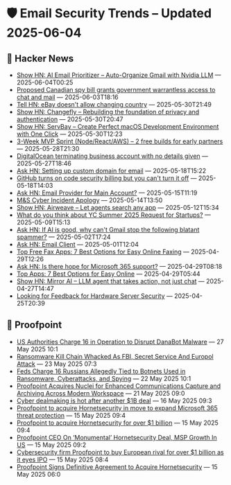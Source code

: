 # 🛡️ Email Security Trends – Updated 2025-06-04

## 📰 Hacker News
- [Show HN: AI Email Prioritizer – Auto-Organize Gmail with Nvidia LLM](https://news.ycombinator.com/item?id=44176161) — 2025-06-04T00:25
- [Proposed Canadian spy bill grants government warrantless access to chat and mail](https://www.canada.ca/en/public-safety-canada/news/2025/06/the-strong-borders-act---government-of-canada-strengthens-border-security.html) — 2025-06-03T18:16
- [Tell HN: eBay doesn't allow changing country](https://news.ycombinator.com/item?id=44140192) — 2025-05-30T21:49
- [Show HN: Changefly – Rebuilding the foundation of privacy and authentication](https://www.changefly.com/developer) — 2025-05-30T20:47
- [Show HN: ServBay – Create Perfect macOS Development Environment with One Click](https://www.servbay.com) — 2025-05-30T12:23
- [3-Week MVP Sprint (Node/React/AWS) – 2 free builds for early partners](https://github.com/mackerricher/3week-mvp-sprint/blob/main/README.md) — 2025-05-28T21:30
- [DigitalOcean terminating business account with no details given](https://news.ycombinator.com/item?id=44109627) — 2025-05-27T18:46
- [Ask HN: Setting up custom domain for email](https://news.ycombinator.com/item?id=44022039) — 2025-05-18T15:22
- [GitHub turns on code security billing but you can't turn it off](https://news.ycombinator.com/item?id=44021499) — 2025-05-18T14:03
- [Ask HN: Email Provider for Main Account?](https://news.ycombinator.com/item?id=43993833) — 2025-05-15T11:19
- [M&S Cyber Incident Apology](https://news.ycombinator.com/item?id=43984532) — 2025-05-14T13:50
- [Show HN: Airweave – Let agents search any app](https://github.com/airweave-ai/airweave) — 2025-05-12T15:34
- [What do you think about YC Summer 2025 Request for Startups?](https://news.ycombinator.com/item?id=43937709) — 2025-05-09T15:13
- [Ask HN: If AI is good, why can't Gmail stop the following blatant spammer?](https://news.ycombinator.com/item?id=43872562) — 2025-05-02T17:24
- [Ask HN: Email Client](https://news.ycombinator.com/item?id=43856576) — 2025-05-01T12:04
- [Top Free Fax Apps: 7 Best Options for Easy Online Faxing](https://news.ycombinator.com/item?id=43831674) — 2025-04-29T12:26
- [Ask HN: Is there hope for Microsoft 365 support?](https://news.ycombinator.com/item?id=43829927) — 2025-04-29T08:18
- [Top Apps: 7 Best Options for Easy Online](https://news.ycombinator.com/item?id=43829028) — 2025-04-29T05:44
- [Show HN: Mirror AI – LLM agent that takes action, not just chat](https://themirrorai.com) — 2025-04-27T14:47
- [Looking for Feedback for Hardware Server Security](https://news.ycombinator.com/item?id=43798299) — 2025-04-25T20:39

## 📰 Proofpoint
- [US Authorities Charge 16 in Operation to Disrupt DanaBot Malware](https://www.proofpoint.com/us/newsroom/news/us-authorities-charge-16-operation-disrupt-danabot-malware) — 27 May 2025 10:1
- [Ransomware Kill Chain Whacked As FBI, Secret Service And Europol Attack](https://www.proofpoint.com/us/newsroom/news/ransomware-kill-chain-whacked-fbi-secret-service-and-europol-attack) — 23 May 2025 07:3
- [Feds Charge 16 Russians Allegedly Tied to Botnets Used in Ransomware, Cyberattacks, and Spying](https://www.proofpoint.com/us/newsroom/news/feds-charge-16-russians-allegedly-tied-botnets-used-ransomware-cyberattacks-and-spying) — 22 May 2025 10:1
- [Proofpoint Acquires Nuclei for Enhanced Communications Capture and Archiving Across Modern Workspace](https://www.proofpoint.com/us/newsroom/press-releases/proofpoint-acquires-nuclei-enhanced-communications-capture-and-archiving) — 21 May 2025 09:0
- [Cyber dealmaking is hot after another $1B deal](https://www.proofpoint.com/us/newsroom/news/cyber-dealmaking-hot-after-another-1b-deal) — 16 May 2025 09:3
- [Proofpoint to acquire Hornetsecurity in move to expand Microsoft 365 threat protection](https://www.proofpoint.com/us/newsroom/news/proofpoint-acquire-hornetsecurity-move-expand-microsoft-365-threat-protection) — 15 May 2025 09:4
- [Proofpoint to acquire Hornetsecurity for over $1 billion](https://www.proofpoint.com/us/newsroom/news/proofpoint-acquire-hornetsecurity-over-1-billion) — 15 May 2025 09:4
- [Proofpoint CEO On ‘Monumental’ Hornetsecurity Deal, MSP Growth In US](https://www.proofpoint.com/us/newsroom/news/proofpoint-ceo-monumental-hornetsecurity-deal-msp-growth-us) — 15 May 2025 09:2
- [Cybersecurity firm Proofpoint to buy European rival for over $1 billion as it eyes IPO](https://www.proofpoint.com/us/newsroom/news/cybersecurity-firm-proofpoint-buy-european-rival-over-1-billion-it-eyes-ipo) — 15 May 2025 08:4
- [Proofpoint Signs Definitive Agreement to Acquire Hornetsecurity](https://www.proofpoint.com/us/newsroom/press-releases/proofpoint-signs-definitive-agreement-acquire-hornetsecurity) — 15 May 2025 06:0

